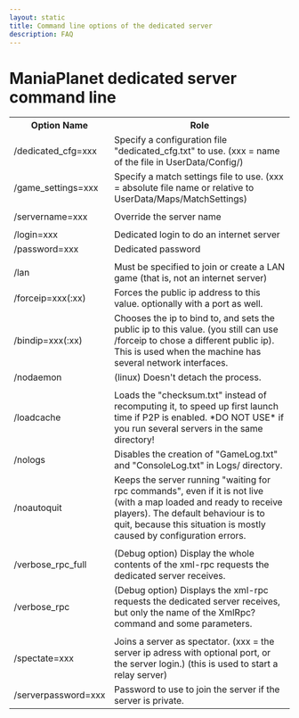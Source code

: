 ```yaml
---
layout: static
title: Command line options of the dedicated server
description: FAQ
---
```


ManiaPlanet dedicated server command line
=========================================

<table>
  <tr>
    <th>Option Name</th><th>Role</th>
  </tr>
  <tr>
    <td>/dedicated_cfg=xxx</td><td>Specify a configuration file "dedicated_cfg.txt" to use. (xxx = name of the file in UserData/Config/)</td>
  </tr>
  <tr>
    <td>/game_settings=xxx </td><td>Specify a match settings file to use. (xxx = absolute file name or relative to UserData/Maps/MatchSettings)</td>
  </tr>
  <tr>
	<td colspan="2"></td>
  </tr>
  <tr>
    <td>/servername=xxx </td><td>Override the server name</td>
  </tr>
  <tr>
	<td colspan="2"></td>
  </tr>
  <tr>
	<td>/login=xxx</td><td>Dedicated login to do an internet server</td>
  </tr>
  <tr>
	<td>/password=xxx</td><td>Dedicated password</td>
  </tr>
  <tr>
	<td colspan="2"></td>
  </tr>
  <tr>
    <td>/lan</td><td>Must be specified to join or create a LAN game (that is, not an internet server)</td>
  </tr>
  <tr>
    <td>/forceip=xxx(:xx)</td><td>Forces the public ip address to this value. optionally with a port as well.</td>
  </tr>
  <tr>
    <td>/bindip=xxx(:xx)</td><td>Chooses the ip to bind to, and sets the public ip to this value. (you still can use /forceip to chose a different public ip). This is used when the machine has several network interfaces.</td>
  </tr>
  <tr>
    <td>/nodaemon</td><td>(linux) Doesn't detach the process.</td>
  </tr>
  <tr>
	<td colspan="2"></td>
  </tr>
  <tr>
	<td>/loadcache</td><td>Loads the "checksum.txt" instead of recomputing it, to speed up first launch time if P2P is enabled. *DO NOT USE* if you run several servers in the same directory!</td>
  </tr>
  <tr>
	<td>/nologs</td><td>Disables the creation of "GameLog.txt" and "ConsoleLog.txt" in Logs/ directory.</td>
  </tr>
  <tr>
	<td>/noautoquit</td><td>Keeps the server running "waiting for rpc commands", even if it is not live (with a map loaded and ready to receive players). The default behaviour is to quit, because this situation is mostly caused by configuration errors.</td>
  </tr>
  <tr>
	<td colspan="2"></td>
  </tr>
  <tr>
    <td>/verbose_rpc_full</td><td>(Debug option) Display the whole contents of the xml-rpc requests the dedicated server receives.</td>
  </tr>
  <tr>
    <td>/verbose_rpc </td><td>(Debug option) Displays the xml-rpc requests the dedicated server receives, but only the name of the XmlRpc? command and some parameters.</td>
  </tr>
  <tr>
	<td colspan="2"></td>
  </tr>
  <tr>
	<td>/spectate=xxx</td><td>Joins a server as spectator. (xxx = the server ip adress with optional port, or the server login.) (this is used to start a relay server)</td>
  </tr>
  <tr>
	<td>/serverpassword=xxx</td><td>Password to use to join the server if the server is private.</td>
  </tr>
</table>

 
